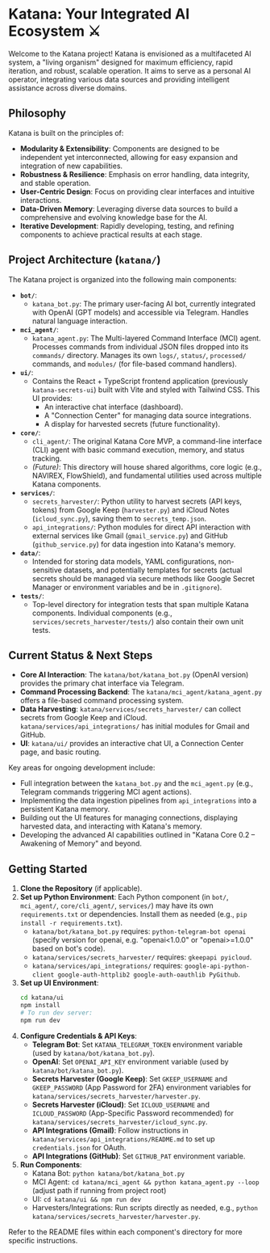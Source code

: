 # Katana: Your Integrated AI Ecosystem ⚔️

Welcome to the Katana project! Katana is envisioned as a multifaceted AI system, a "living organism" designed for maximum efficiency, rapid iteration, and robust, scalable operation. It aims to serve as a personal AI operator, integrating various data sources and providing intelligent assistance across diverse domains.

## Philosophy
Katana is built on the principles of:
- **Modularity & Extensibility**: Components are designed to be independent yet interconnected, allowing for easy expansion and integration of new capabilities.
- **Robustness & Resilience**: Emphasis on error handling, data integrity, and stable operation.
- **User-Centric Design**: Focus on providing clear interfaces and intuitive interactions.
- **Data-Driven Memory**: Leveraging diverse data sources to build a comprehensive and evolving knowledge base for the AI.
- **Iterative Development**: Rapidly developing, testing, and refining components to achieve practical results at each stage.

## Project Architecture (`katana/`)

The Katana project is organized into the following main components:

-   **`bot/`**:
    -   `katana_bot.py`: The primary user-facing AI bot, currently integrated with OpenAI (GPT models) and accessible via Telegram. Handles natural language interaction.
-   **`mci_agent/`**:
    -   `katana_agent.py`: The Multi-layered Command Interface (MCI) agent. Processes commands from individual JSON files dropped into its `commands/` directory. Manages its own `logs/`, `status/`, `processed/` commands, and `modules/` (for file-based command handlers).
-   **`ui/`**:
    -   Contains the React + TypeScript frontend application (previously `katana-secrets-ui`) built with Vite and styled with Tailwind CSS. This UI provides:
        -   An interactive chat interface (dashboard).
        -   A "Connection Center" for managing data source integrations.
        -   A display for harvested secrets (future functionality).
-   **`core/`**:
    -   `cli_agent/`: The original Katana Core MVP, a command-line interface (CLI) agent with basic command execution, memory, and status tracking.
    -   *(Future)*: This directory will house shared algorithms, core logic (e.g., NAVIREX, FlowShield), and fundamental utilities used across multiple Katana components.
-   **`services/`**:
    *   `secrets_harvester/`: Python utility to harvest secrets (API keys, tokens) from Google Keep (`harvester.py`) and iCloud Notes (`icloud_sync.py`), saving them to `secrets_temp.json`.
    *   `api_integrations/`: Python modules for direct API interaction with external services like Gmail (`gmail_service.py`) and GitHub (`github_service.py`) for data ingestion into Katana's memory.
-   **`data/`**:
    *   Intended for storing data models, YAML configurations, non-sensitive datasets, and potentially templates for secrets (actual secrets should be managed via secure methods like Google Secret Manager or environment variables and be in `.gitignore`).
-   **`tests/`**:
    *   Top-level directory for integration tests that span multiple Katana components. Individual components (e.g., `services/secrets_harvester/tests/`) also contain their own unit tests.

## Current Status & Next Steps

-   **Core AI Interaction**: The `katana/bot/katana_bot.py` (OpenAI version) provides the primary chat interface via Telegram.
-   **Command Processing Backend**: The `katana/mci_agent/katana_agent.py` offers a file-based command processing system.
-   **Data Harvesting**: `katana/services/secrets_harvester/` can collect secrets from Google Keep and iCloud. `katana/services/api_integrations/` has initial modules for Gmail and GitHub.
-   **UI**: `katana/ui/` provides an interactive chat UI, a Connection Center page, and basic routing.

Key areas for ongoing development include:
-   Full integration between the `katana_bot.py` and the `mci_agent.py` (e.g., Telegram commands triggering MCI agent actions).
-   Implementing the data ingestion pipelines from `api_integrations` into a persistent Katana memory.
-   Building out the UI features for managing connections, displaying harvested data, and interacting with Katana's memory.
-   Developing the advanced AI capabilities outlined in "Katana Core 0.2 – Awakening of Memory" and beyond.

## Getting Started

1.  **Clone the Repository** (if applicable).
2.  **Set up Python Environment**: Each Python component (in `bot/`, `mci_agent/`, `core/cli_agent/`, `services/`) may have its own `requirements.txt` or dependencies. Install them as needed (e.g., `pip install -r requirements.txt`).
    *   `katana/bot/katana_bot.py` requires: `python-telegram-bot openai` (specify version for openai, e.g. "openai<1.0.0" or "openai>=1.0.0" based on bot's code).
    *   `katana/services/secrets_harvester/` requires: `gkeepapi pyicloud`.
    *   `katana/services/api_integrations/` requires: `google-api-python-client google-auth-httplib2 google-auth-oauthlib PyGithub`.
3.  **Set up UI Environment**:
    ```bash
    cd katana/ui
    npm install
    # To run dev server:
    npm run dev
    ```
4.  **Configure Credentials & API Keys**:
    *   **Telegram Bot**: Set `KATANA_TELEGRAM_TOKEN` environment variable (used by `katana/bot/katana_bot.py`).
    *   **OpenAI**: Set `OPENAI_API_KEY` environment variable (used by `katana/bot/katana_bot.py`).
    *   **Secrets Harvester (Google Keep)**: Set `GKEEP_USERNAME` and `GKEEP_PASSWORD` (App Password for 2FA) environment variables for `katana/services/secrets_harvester/harvester.py`.
    *   **Secrets Harvester (iCloud)**: Set `ICLOUD_USERNAME` and `ICLOUD_PASSWORD` (App-Specific Password recommended) for `katana/services/secrets_harvester/icloud_sync.py`.
    *   **API Integrations (Gmail)**: Follow instructions in `katana/services/api_integrations/README.md` to set up `credentials.json` for OAuth.
    *   **API Integrations (GitHub)**: Set `GITHUB_PAT` environment variable.
5.  **Run Components**:
    *   Katana Bot: `python katana/bot/katana_bot.py`
    *   MCI Agent: `cd katana/mci_agent && python katana_agent.py --loop` (adjust path if running from project root)
    *   UI: `cd katana/ui && npm run dev`
    *   Harvesters/Integrations: Run scripts directly as needed, e.g., `python katana/services/secrets_harvester/harvester.py`.

Refer to the README files within each component's directory for more specific instructions.

